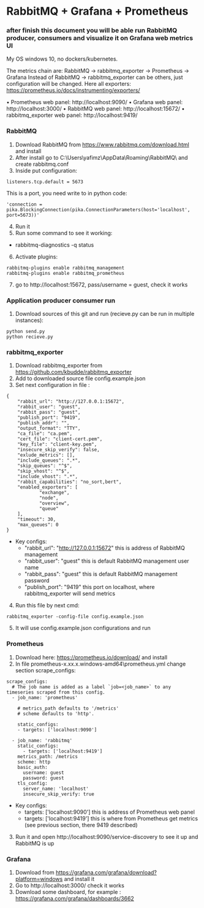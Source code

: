 # RabbitMQ + Grafana + Prometheus
### after finish this document you will be able run RabbitMQ producer, consumers and visualize it on Grafana web metrics UI
My OS windows 10, no dockers/kubernetes.

The metrics chain are: RabbitMQ -> rabbitmq_exporter -> Prometheus -> Grafana
Instead of RabbitMQ -> rabbitmq_exporter can be others, just configuration will be changed. Here all exporters: https://prometheus.io/docs/instrumenting/exporters/

•	Prometheus web panel: http://localhost:9090/
•	Grafana web panel: http://localhost:3000/
•	RabbitMQ web panel: http://localhost:15672/
•	rabbitmq_exporter web panel: http://localhost:9419/

### RabbitMQ
1. Download RabbitMQ from https://www.rabbitmq.com/download.html and install
2. After install go to C:\Users\yafimz\AppData\Roaming\RabbitMQ\ and create rabbitmq.conf
3. Inside put configuration:
```
listeners.tcp.default = 5673
```
This is a port, you need write to in python code: 
```
'connection = pika.BlockingConnection(pika.ConnectionParameters(host='localhost', port=5673))' 
```
4. Run it
5. Run some command to see it working: 
* rabbitmq-diagnostics -q status
6. Activate plugins: 
```
rabbitmq-plugins enable rabbitmq_management
rabbitmq-plugins enable rabbitmq_prometheus
```
7. go to http://localhost:15672, pass/username = guest, check it works

### Application producer consumer run
1. Download sources of this git and run (recieve.py can be run in multiple instances):
```
python send.py
python recieve.py
```

### rabbitmq_exporter
1. Download rabbitmq_exporter from  https://github.com/kbudde/rabbitmq_exporter
2. Add to downloaded source file config.example.json
3. Set next configuration in file :
```
{
    "rabbit_url": "http://127.0.0.1:15672",
    "rabbit_user": "guest",
    "rabbit_pass": "guest",
    "publish_port": "9419",
    "publish_addr": "",
    "output_format": "TTY",
    "ca_file": "ca.pem",
    "cert_file": "client-cert.pem",
    "key_file": "client-key.pem",
    "insecure_skip_verify": false,
    "exlude_metrics": [],
    "include_queues": ".*",
    "skip_queues": "^$",
    "skip_vhost": "^$",
    "include_vhost": ".*",
    "rabbit_capabilities": "no_sort,bert",
    "enabled_exporters": [
            "exchange",
            "node",
            "overview",
            "queue"
    ],
    "timeout": 30,
    "max_queues": 0
}
```
* Key configs:
  * "rabbit_url": "http://127.0.0.1:15672" this is address of RabbitMQ management
  * "rabbit_user": "guest" this is default RabbitMQ management user name
  * "rabbit_pass": "guest" this is default RabbitMQ management password
  * "publish_port": "9419" this port on localhost, where rabbitmq_exporter will send metrics
4. Run this file by next cmd:
```
rabbitmq_exporter -config-file config.example.json
```
5. It will use config.example.json configurations and run

### Prometheus
1. Download here: https://prometheus.io/download/ and install
2. In file prometheus-x.xx.x.windows-amd64\prometheus.yml change section scrape_configs:
```
scrape_configs:
  # The job name is added as a label `job=<job_name>` to any timeseries scraped from this config.
  - job_name: 'prometheus'

    # metrics_path defaults to '/metrics'
    # scheme defaults to 'http'.

    static_configs:
    - targets: ['localhost:9090']
    
  - job_name: 'rabbitmq'
    static_configs:
      - targets: ['localhost:9419']
    metrics_path: /metrics
    scheme: http
    basic_auth:
      username: guest
      password: guest
    tls_config:
      server_name: 'localhost'
      insecure_skip_verify: true
```
* Key configs:
  * targets: ['localhost:9090'] this is address of Prometheus web panel
  * targets: ['localhost:9419'] this is where from Prometheus get metrics (see previous section, there 9419 described)
3. Run it and open http://localhost:9090/service-discovery to see it up and RabbitMQ is up

### Grafana
1. Download from https://grafana.com/grafana/download?platform=windows and install it
2. Go to http://localhost:3000/ check it works
3. Download some dashboard, for example : https://grafana.com/grafana/dashboards/3662
